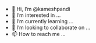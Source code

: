 - 👋 Hi, I’m @kameshpandi
- 👀 I’m interested in ...
- 🌱 I’m currently learning ...
- 💞️ I’m looking to collaborate on ...
- 📫 How to reach me ...

<!---
kameshpandi/kameshpandi is a ✨ special ✨ repository because its `README.md` (this file) appears on your GitHub profile.
You can click the Preview link to take a look at your changes.
--->
